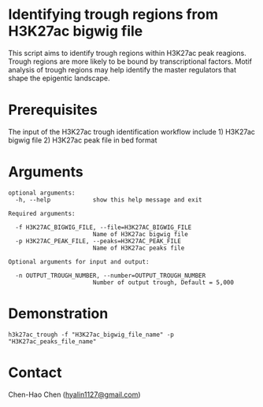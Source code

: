 Identifying trough regions from H3K27ac bigwig file
====================================================================================
This script aims to identify trough regions within H3K27ac peak reagions. Trough regions are more likely to be bound by transcriptional factors. Motif analysis of trough regions may help identify the master regulators that shape the epigentic landscape.

# Prerequisites #
The input of the H3K27ac trough identification workflow include 1) H3K27ac bigwig file 2) H3K27ac peak file in bed format


# Arguments #
```
optional arguments:
  -h, --help            show this help message and exit

Required arguments:

  -f H3K27AC_BIGWIG_FILE, --file=H3K27AC_BIGWIG_FILE
                        Name of H3K27ac bigwig file
  -p H3K27AC_PEAK_FILE, --peaks=H3K27AC_PEAK_FILE
                        Name of H3K27ac peaks file

Optional arguments for input and output:

  -n OUTPUT_TROUGH_NUMBER, --number=OUTPUT_TROUGH_NUMBER
                        Number of output trough, Default = 5,000
```
 
# Demonstration #

```
h3k27ac_trough -f "H3K27ac_bigwig_file_name" -p "H3K27ac_peaks_file_name"
```
# Contact #
Chen-Hao Chen (hyalin1127@gmail.com)
